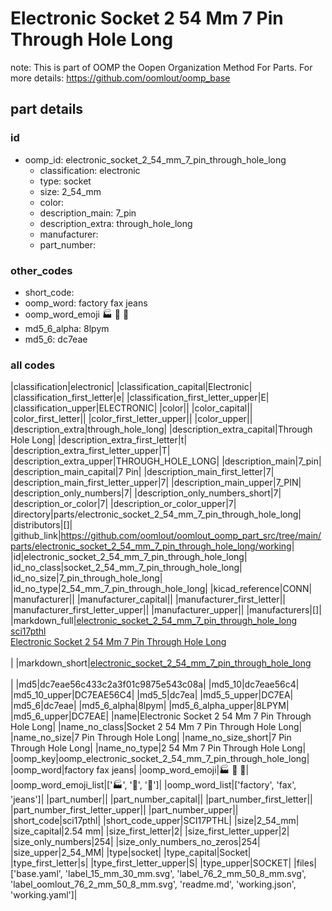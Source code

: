 # Electronic Socket 2 54 Mm 7 Pin Through Hole Long  

note: This is part of OOMP the Oopen Organization Method For Parts. For more details: https://github.com/oomlout/oomp_base

##  part details





### id
* oomp_id: electronic_socket_2_54_mm_7_pin_through_hole_long
  * classification: electronic
  * type: socket
  * size: 2_54_mm
  * color: 
  * description_main: 7_pin
  * description_extra: through_hole_long
  * manufacturer: 
  * part_number: 

### other_codes
* short_code: 
* oomp_word: factory fax jeans
* oomp_word_emoji :factory: :fax: :jeans:
* md5_6_alpha: 8lpym
* md5_6: dc7eae

### all codes 
|classification|electronic|
|classification_capital|Electronic|
|classification_first_letter|e|
|classification_first_letter_upper|E|
|classification_upper|ELECTRONIC|
|color||
|color_capital||
|color_first_letter||
|color_first_letter_upper||
|color_upper||
|description_extra|through_hole_long|
|description_extra_capital|Through Hole Long|
|description_extra_first_letter|t|
|description_extra_first_letter_upper|T|
|description_extra_upper|THROUGH_HOLE_LONG|
|description_main|7_pin|
|description_main_capital|7 Pin|
|description_main_first_letter|7|
|description_main_first_letter_upper|7|
|description_main_upper|7_PIN|
|description_only_numbers|7|
|description_only_numbers_short|7|
|description_or_color|7|
|description_or_color_upper|7|
|directory|parts/electronic_socket_2_54_mm_7_pin_through_hole_long|
|distributors|[]|
|github_link|https://github.com/oomlout/oomlout_oomp_part_src/tree/main/parts/electronic_socket_2_54_mm_7_pin_through_hole_long/working|
|id|electronic_socket_2_54_mm_7_pin_through_hole_long|
|id_no_class|socket_2_54_mm_7_pin_through_hole_long|
|id_no_size|7_pin_through_hole_long|
|id_no_type|2_54_mm_7_pin_through_hole_long|
|kicad_reference|CONN|
|manufacturer||
|manufacturer_capital||
|manufacturer_first_letter||
|manufacturer_first_letter_upper||
|manufacturer_upper||
|manufacturers|[]|
|markdown_full|[electronic_socket_2_54_mm_7_pin_through_hole_long](https://github.com/oomlout/oomlout_oomp_part_src/tree/main/parts/electronic_socket_2_54_mm_7_pin_through_hole_long/working)<br>[sci17pthl](https://github.com/oomlout/oomlout_oomp_part_src/tree/main/parts/electronic_socket_2_54_mm_7_pin_through_hole_long/working)<br>[Electronic Socket 2 54 Mm 7 Pin Through Hole Long](https://github.com/oomlout/oomlout_oomp_part_src/tree/main/parts/electronic_socket_2_54_mm_7_pin_through_hole_long/working)<br><br>|
|markdown_short|[electronic_socket_2_54_mm_7_pin_through_hole_long](https://github.com/oomlout/oomlout_oomp_part_src/tree/main/parts/electronic_socket_2_54_mm_7_pin_through_hole_long/working)<br><br>|
|md5|dc7eae56c433c2a3f01c9875e543c08a|
|md5_10|dc7eae56c4|
|md5_10_upper|DC7EAE56C4|
|md5_5|dc7ea|
|md5_5_upper|DC7EA|
|md5_6|dc7eae|
|md5_6_alpha|8lpym|
|md5_6_alpha_upper|8LPYM|
|md5_6_upper|DC7EAE|
|name|Electronic Socket 2 54 Mm 7 Pin Through Hole Long|
|name_no_class|Socket 2 54 Mm 7 Pin Through Hole Long|
|name_no_size|7 Pin Through Hole Long|
|name_no_size_short|7 Pin Through Hole Long|
|name_no_type|2 54 Mm 7 Pin Through Hole Long|
|oomp_key|oomp_electronic_socket_2_54_mm_7_pin_through_hole_long|
|oomp_word|factory fax jeans|
|oomp_word_emoji|:factory: :fax: :jeans:|
|oomp_word_emoji_list|[':factory:', ':fax:', ':jeans:']|
|oomp_word_list|['factory', 'fax', 'jeans']|
|part_number||
|part_number_capital||
|part_number_first_letter||
|part_number_first_letter_upper||
|part_number_upper||
|short_code|sci17pthl|
|short_code_upper|SCI17PTHL|
|size|2_54_mm|
|size_capital|2.54 mm|
|size_first_letter|2|
|size_first_letter_upper|2|
|size_only_numbers|254|
|size_only_numbers_no_zeros|254|
|size_upper|2_54_MM|
|type|socket|
|type_capital|Socket|
|type_first_letter|s|
|type_first_letter_upper|S|
|type_upper|SOCKET|
|files|['base.yaml', 'label_15_mm_30_mm.svg', 'label_76_2_mm_50_8_mm.svg', 'label_oomlout_76_2_mm_50_8_mm.svg', 'readme.md', 'working.json', 'working.yaml']|
